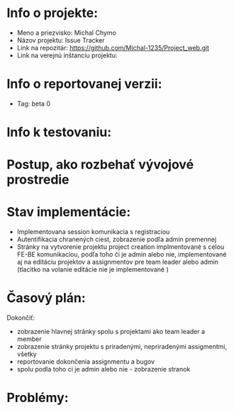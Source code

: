 # Info o projekte:
- Meno a priezvisko: Michal Chymo
- Názov projektu: Issue Tracker
- Link na repozitár:  https://github.com/Michal-1235/Project_web.git                <!-- Link na Váš GitHub repozitár -->
- Link na verejnú inštanciu projektu: <!-- Link na verejný hosting, kde je Váš projekt dostupný -->

# Info o reportovanej verzii:
- Tag: beta 0  <!-- Uviesť beta_cisloSubverzie, ak ste robili v bete zmeny pred termínom odovzdania -->

# Info k testovaniu:     
<!-- Uveďte credentials testovacích používateľov, ak sú potrebné na otestovanie Vašej bety. Uveďte aj akékoľvek iné relevantné informácie k testovaniu. Tieto informácie môžete alternatívne poslať aj e-mailom spolu s odovzdaním bety (napr. ak nechcete testovacie credentials zverejňovať). -->

# Postup, ako rozbehať vývojové prostredie 
<!-- Postup pre lokálne rozbehanie vývojového prostredia (kto si trúfa, kľudne ako Docker file / Docker compose) -->

# Stav implementácie:
<!-- V bodoch spísať, ktoré funcionality sú už implementované, rozpracované, neimplementované vôbec -->
- Implementovana session komunikacia s registraciou
- Autentifikacia chranených ciest, zobrazenie podľa admin premennej
- Stránky na vytvorenie projektu project creation implmentované s celou FE-BE komunikaciou, podľa toho či je admin alebo nie, implementované aj na editáciu projektov a assignmentov pre team leader alebo admin (tlacitko na volanie editácie nie je implementované )




# Časový plán:
<!-- Akutalizovaný časový plán na zvyšné obodobie do odovzdania finálnej verzie -->
Dokončiť:
- zobrazenie hlavnej stránky spolu s projektami ako team leader a member
- zobrazenie stránky projektu s priradenými, nepriradenými assigmentmi, všetky
- reportovanie dokončenia assignmentu a bugov
- spolu podla toho ci je admin alebo nie - zobrazenie stranok


# Problémy:
<!-- Popísať akékoľvek problémy, s ktorými ste sa stretli. Ak neboli žiadne, explicitne to uveďte. -->



